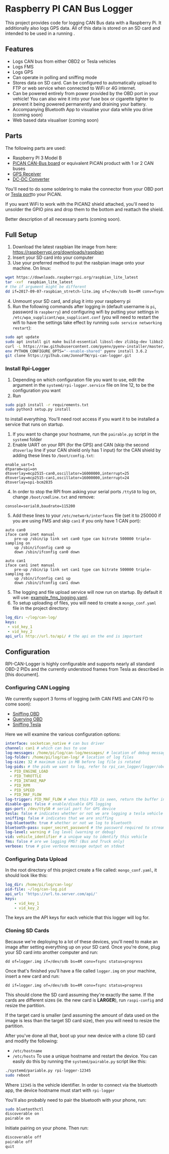 # Raspberry PI CAN Bus Logger

This project provides code for logging CAN Bus data with a Raspberry Pi. It additionally also logs GPS data. All of this data is stored on an SD card and intended to be used in a running .

## Features

* Logs CAN bus from either OBD2 or Tesla vehicles
* Logs FMS
* Logs GPS
* Can operate in polling and sniffing mode
* Stores data on SD card. Can be configured to automatically upload to FTP or web service when connected to WiFi or 4G internet.
* Can be powered entirely from power provided by the OBD port in your vehicle!  You can also wire it into your fuse box or cigarette lighter to prevent it being powered permanently and draining your battery.
* Accompanying Bluetooth App to visualise your data while you drive (coming soon)
* Web based data visualiser (coming soon)

## Parts

The following parts are used:

* Raspberry PI 3 Model B
* [PiCAN CAN-Bus board](http://skpang.co.uk/catalog/pican2-duo-canbus-board-for-raspberry-pi-23-p-1480.html) or equivalent PiCAN product with 1 or 2 CAN buses
* [GPS Receiver](https://www.dfrobot.com/product-1103.html)
* [DC-DC Converter](https://www.digikey.com.au/products/en?keywords=1597-1243-ND)


You'll need to do some soldering to make the connector from your OBD port or [Tesla port](http://au.rs-online.com/web/p/pcb-connector-housings/7201162/?searchTerm=720-1162&relevancy-data=636F3D3126696E3D4931384E525353746F636B4E756D626572266C753D656E266D6D3D6D61746368616C6C26706D3D5E285C647B362C377D5B4161426250705D297C285C647B337D5B5C732D2F255C2E2C5D5C647B332C347D5B4161426250705D3F292426706F3D3126736E3D592673743D52535F53544F434B5F4E554D4245522677633D4E4F4E45267573743D3732302D31313632267374613D3732303131363226)to your PiCAN.

If you want WiFi to work with the PiCAN2 shield attached, you'll need to unsolder the GPIO pins and drop them to the bottom and reattach the shield.

Better description of all necessary parts (coming soon).

## Full Setup

1. Download the latest raspbian  lite image from here: https://raspberrypi.org/downloads/raspbian
2. Insert your SD card into your computer
3. Use your preferred method to put the rasbpian image onto your machine. On linux:
````bash
wget https://downloads.raspberrypi.org/raspbian_lite_latest
tar -xvf  raspbian_lite_latest
# the if argument might be different
dd if=2017-09-07-raspbian_stretch-lite.img of=/dev/sdb bs=4M conv=fsync status=progress
````
4. Unmount your SD card, and plug it into your raspberry pi
5. Run the following commands after logging in (default username is `pi`, password is `raspberry`) and configuring 
wifi by putting your settings in `/etc/wpa_supplicant/wpa_supplicant.conf` (you will need to restart the wifi to have
 the settings take effect by 
running `sudo service networking restart`):
````bash
sudo apt update
sudo apt install git make build-essential libssl-dev zlib1g-dev libbz2-dev libreadline-dev libsqlite3-dev wget curl llvm libncurses5-dev xz-utils bluez python-bluez pi-bluetooth
curl -L https://raw.githubusercontent.com/pyenv/pyenv-installer/master/bin/pyenv-installer | bash
env PYTHON_CONFIGURE_OPTS="--enable-shared" pyenv install 3.6.2
git clone https://github.com/JonnoFTW/rpi-can-logger.git
````
### Install Rpi-Logger

1. Depending on which configuration file you want to use, edit the argument in the `systemd/rpi-logger.service` file 
 on line 12, to be the configuration you want
1. Run 
```bash
sudo pip3 install -r requirements.txt
sudo python3 setup.py install
```
 to install everything. You'll need root access if you want it to be installed a service that runs on startup.
1. If you want to change your hostname, run the `pairable.py` script in the `systemd` folder
1. Enable UART on your RPI (for the GPS) and CAN (skip the second `dtoverlay` line if your CAN shield only has 1 input)
 for the CAN shield by adding these lines to `/boot/config.txt`:
```
enable_uart=1
dtparam=spi=on
dtoverlay=mcp2515-can0,oscillator=16000000,interrupt=25
dtoverlay=mcp2515-can1,oscillator=16000000,interrupt=24
dtoverlay=spi-bcm2835
```
4. In order to stop the RPI from asking your serial ports `/ttyS0` to log on, change `/boot/cmdline.txt` and remove:
```
console=serial0,baudrate=115200
```
5. Add these lines to your `/etc/network/interfaces` file (set it to 250000 if you are using FMS and skip `can1` if 
you only have 1 CAN port):
```
auto can0
iface can0 inet manual
    pre-up /sbin/ip link set can0 type can bitrate 500000 triple-sampling on
    up /sbin/ifconfig can0 up
    down /sbin/ifconfig can0 down

auto can1
iface can1 inet manual
    pre-up /sbin/ip link set can1 type can bitrate 500000 triple-sampling on
    up /sbin/ifconfig can1 up
    down /sbin/ifconfig can1 down

```

5. The logging and file upload service will now run on startup. By default it will use: [example_fms_logging.yaml](https://github.com/JonnoFTW/rpi-can-logger/blob/master/example_fms_logging.yaml).
6. To setup uploading of files, you will need to create a `mongo_conf.yaml` file in the project directory:
```yaml
log_dir: ~/log/can-log/
keys:
 - vid_key_1
 - vid_key_2
api_url: http://url.to/api/ # the api on the end is important
```
  
## Configuration
RPI-CAN-Logger is highly configurable and supports nearly all standard OBD-2 PIDs and the currently understood frames from Tesla as described in [this document].
### Configuring CAN Logging

We currently support 3 forms of logging  (with CAN FMS and CAN FD to come soon):

* [Sniffing OBD](https://github.com/JonnoFTW/rpi-can-logger/blob/master/example_obd_sniffing_conf.yaml)
* [Querying OBD](https://github.com/JonnoFTW/rpi-can-logger/blob/master/example_obd_querying_conf.yaml)
* [Sniffing Tesla](https://github.com/JonnoFTW/rpi-can-logger/blob/master/example_tesla_conf.yaml)

Here we will examine the various configuration options:

```yaml
interface: socketcan_native # can bus driver
channel: can1 # which can bus to use
log-messages: /home/pi/log/can-log/messages/ # location of debug messages
log-folder: /home/pi/log/can-log/ # location of log files
log-size: 32 # maximum size in MB before log file is rotated 
log-pids: # the pids we want to log, refer to rpi_can_logger/logger/obd_pids.py,  tesla_pids.py fms_pids.py outlander_pid
  - PID_ENGINE_LOAD
  - PID_THROTTLE
  - PID_INTAKE_MAP
  - PID_RPM
  - PID_SPEED
  - PID_MAF_FLOW
log-trigger: PID_MAF_FLOW # when this PID is seen, return the buffer in current state (only works in sniffing mode)
disable-gps: false # enable/disable GPS logging
gps-port: /dev/ttyS0 # serial port for GPS device
tesla: false # indicates whether or not we are logging a tesla vehicle
sniffing: false # indicates that we are sniffing
log-bluetooth: true # whether or not we log to bluetooth
bluetooth-pass: super_secret_password # the password required to stream the bluetooth data
log-level: warning # log level (warning or debug)
vid: vehicle_identifier # a unique way to identify this vehicle
fms: false # are we logging FMS? (Bus and Truck only)
verbose: true # give verbose message output on stdout
```

### Configuring Data Upload

In the root directory of this project create a file called: `mongo_conf.yaml`, it should look like this:

```yaml
log_dir: /home/pi/log/can-log/
pid-file: ~/log/can-log.pid
api_url: 'https://url.to.server.com/api/'
keys:
    - vid_key_1
    - vid_key_2
```
The keys are the API keys for each vehicle that this logger will log for.

### Cloning SD Cards

Because we're deploying to a lot of these devices, you'll need to make an image after setting everything up on your SD
card. Once you're done, plug your SD card into another computer and run:

`dd of=logger.img if=/dev/sdb bs=4M conv=fsync status=progress`

Once that's finished you'll have a file called `logger.img` on your machine, insert a new card and run:

`dd if=logger.img of=/dev/sdb bs=4M conv=fsync status=progress`

This should clone the SD card assuming they're exactly the same. If the cards are different sizes (ie. the new card is 
**LARGER**), run `raspi-config` and resize the partition.

If the target card is smaller (and assuming the amount of data used on the image is less than the target SD card size),
 then you will need to resize the partition.
 
 
After you've done all that, boot up your new device with a clone SD card and modify the following:

 * `/etc/hostname`
 * `/etc/hosts` 
To use a unique hostname and restart the device. You can easily do this by running the `systemd/pairable.py` script like this:

```bash
./systemd/pariable.py rpi-logger-12345
sudo reboot
```

Where `12345` is the vehicle identifier. In order to connect via the bluetooth app, the device hostname must start with `rpi-logger`
 
You'll also probably need to pair the bluetooth with your phone, run:

```bash
sudo bluetoothctl
discoverable on
pairable on
```
Initiate pairing on your phone. Then run:
```bash
discoverable off
pairable off
quit
```

